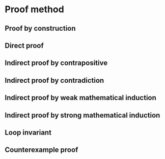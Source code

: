# Proof method

## Proof by construction

## Direct proof

## Indirect proof by contrapositive

## Indirect proof by contradiction

## Indirect proof by weak mathematical induction

## Indirect proof by strong mathematical induction

## Loop invariant

## Counterexample proof